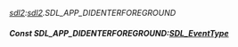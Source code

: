 _[sdl2](../../modules/sdl2/sdl2-module.md):[sdl2](../../modules/sdl2/sdl2-module.md).SDL\_APP\_DIDENTERFOREGROUND_
##### Const SDL\_APP\_DIDENTERFOREGROUND:[SDL_EventType](../../modules/sdl2/sdl2-sdl_eventtype.md)
